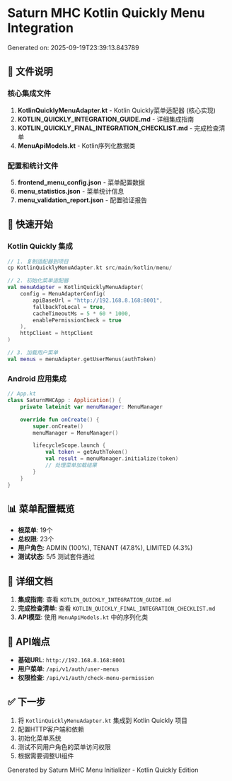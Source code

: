 # Saturn MHC Kotlin Quickly Menu Integration

Generated on: 2025-09-19T23:39:13.843789

## 📁 文件说明

### 核心集成文件
1. **KotlinQuicklyMenuAdapter.kt** - Kotlin Quickly菜单适配器 (核心实现)
2. **KOTLIN_QUICKLY_INTEGRATION_GUIDE.md** - 详细集成指南
3. **KOTLIN_QUICKLY_FINAL_INTEGRATION_CHECKLIST.md** - 完成检查清单
4. **MenuApiModels.kt** - Kotlin序列化数据类

### 配置和统计文件
5. **frontend_menu_config.json** - 菜单配置数据
6. **menu_statistics.json** - 菜单统计信息
7. **menu_validation_report.json** - 配置验证报告

## 🚀 快速开始

### Kotlin Quickly 集成
```kotlin
// 1. 复制适配器到项目
cp KotlinQuicklyMenuAdapter.kt src/main/kotlin/menu/

// 2. 初始化菜单适配器
val menuAdapter = KotlinQuicklyMenuAdapter(
    config = MenuAdapterConfig(
        apiBaseUrl = "http://192.168.8.168:8001",
        fallbackToLocal = true,
        cacheTimeoutMs = 5 * 60 * 1000,
        enablePermissionCheck = true
    ),
    httpClient = httpClient
)

// 3. 加载用户菜单
val menus = menuAdapter.getUserMenus(authToken)
```

### Android 应用集成
```kotlin
// App.kt
class SaturnMHCApp : Application() {
    private lateinit var menuManager: MenuManager

    override fun onCreate() {
        super.onCreate()
        menuManager = MenuManager()

        lifecycleScope.launch {
            val token = getAuthToken()
            val result = menuManager.initialize(token)
            // 处理菜单加载结果
        }
    }
}
```

## 📊 菜单配置概览

- **根菜单**: 19个
- **总权限**: 23个
- **用户角色**: ADMIN (100%), TENANT (47.8%), LIMITED (4.3%)
- **测试状态**: 5/5 测试套件通过

## 📖 详细文档

1. **集成指南**: 查看 `KOTLIN_QUICKLY_INTEGRATION_GUIDE.md`
2. **完成检查清单**: 查看 `KOTLIN_QUICKLY_FINAL_INTEGRATION_CHECKLIST.md`
3. **API模型**: 使用 `MenuApiModels.kt` 中的序列化类

## 🔗 API端点

- **基础URL**: `http://192.168.8.168:8001`
- **用户菜单**: `/api/v1/auth/user-menus`
- **权限检查**: `/api/v1/auth/check-menu-permission`

## ✅ 下一步

1. 将 `KotlinQuicklyMenuAdapter.kt` 集成到 Kotlin Quickly 项目
2. 配置HTTP客户端和依赖
3. 初始化菜单系统
4. 测试不同用户角色的菜单访问权限
5. 根据需要调整UI组件

Generated by Saturn MHC Menu Initializer - Kotlin Quickly Edition